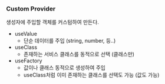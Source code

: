 ### Custom Provider

생성자에 주입할 객체를 커스텀하여 만든다.

- useValue
  - 단순 데이터를 주입 (string, number, 등..)
- useClass
  - 존재하는 서비스 클래스를 동적으로 선택 (클래스만)
- useFactory
  - 값이나 클래스 동적으로 생성하여 주입
  - useClass처럼 이미 존재하는 클래스를 선택도 가능 (값도 가능)
